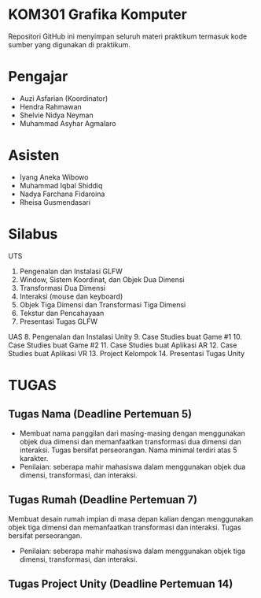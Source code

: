 # KOM301 Grafika Komputer

Repositori GitHub ini menyimpan seluruh materi praktikum termasuk kode sumber yang digunakan di praktikum. 

# Pengajar
- Auzi Asfarian (Koordinator)
- Hendra Rahmawan
- Shelvie Nidya Neyman
- Muhammad Asyhar Agmalaro

# Asisten
- Iyang Aneka Wibowo
- Muhammad Iqbal Shiddiq
- Nadya Farchana Fidaroina
- Rheisa Gusmendasari 

# Silabus
UTS
1. Pengenalan dan Instalasi GLFW
2. Window, Sistem Koordinat, dan Objek Dua Dimensi
3. Transformasi Dua Dimensi 
4. Interaksi (mouse dan keyboard)
5. Objek Tiga Dimensi dan Transformasi Tiga Dimensi
6. Tekstur dan Pencahayaan
7. Presentasi Tugas GLFW

UAS
8. Pengenalan dan Instalasi Unity
9. Case Studies buat Game #1
10. Case Studies buat Game #2
11. Case Studies buat Aplikasi AR
12. Case Studies buat Aplikasi VR
13. Project Kelompok 
14. Presentasi Tugas Unity

# TUGAS
## Tugas Nama (Deadline Pertemuan 5)
- Membuat nama panggilan dari masing-masing dengan menggunakan objek dua dimensi dan memanfaatkan transformasi dua dimensi dan interaksi. Tugas bersifat perseorangan. Nama minimal terdiri atas 5 karakter.
- Penilaian: seberapa mahir mahasiswa dalam menggunakan objek dua dimensi, transformasi, dan interaksi.

## Tugas Rumah (Deadline Pertemuan 7)
Membuat desain rumah impian di masa depan kalian dengan menggunakan objek tiga dimensi dan memanfaatkan transformasi dan interaksi. Tugas bersifat perseorangan. 
- Penilaian: seberapa mahir mahasiswa dalam menggunakan objek tiga dimensi, transformasi, dan interaksi.

## Tugas Project Unity (Deadline Pertemuan 14)
